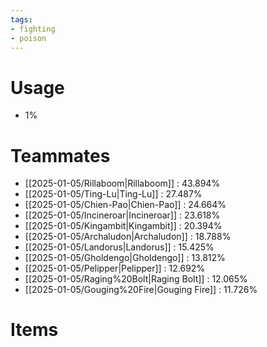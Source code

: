 ```yaml
---
tags:
- fighting
- poison
---
```

# Usage
- 1%
# Teammates
- [[2025-01-05/Rillaboom|Rillaboom]] : 43.894%
- [[2025-01-05/Ting-Lu|Ting-Lu]] : 27.487%
- [[2025-01-05/Chien-Pao|Chien-Pao]] : 24.664%
- [[2025-01-05/Incineroar|Incineroar]] : 23.618%
- [[2025-01-05/Kingambit|Kingambit]] : 20.394%
- [[2025-01-05/Archaludon|Archaludon]] : 18.788%
- [[2025-01-05/Landorus|Landorus]] : 15.425%
- [[2025-01-05/Gholdengo|Gholdengo]] : 13.812%
- [[2025-01-05/Pelipper|Pelipper]] : 12.692%
- [[2025-01-05/Raging%20Bolt|Raging Bolt]] : 12.065%
- [[2025-01-05/Gouging%20Fire|Gouging Fire]] : 11.726%
# Items